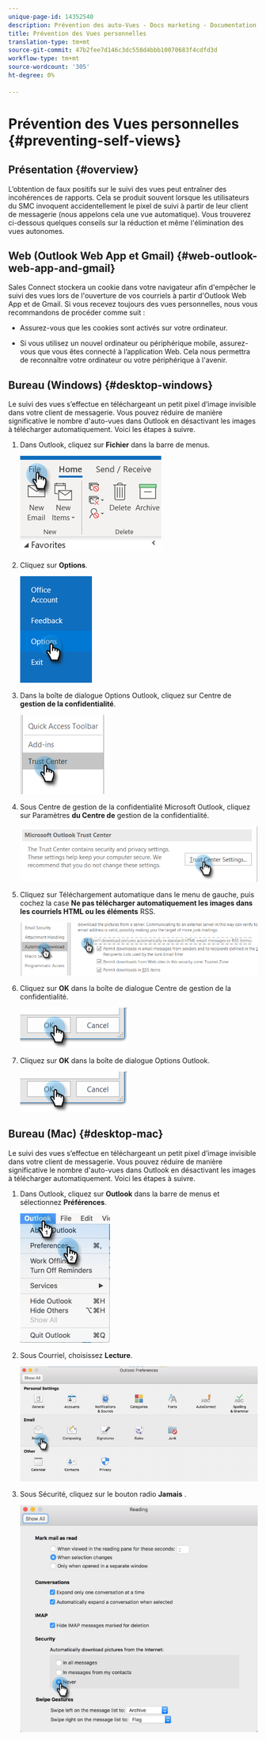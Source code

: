 ```yaml
---
unique-page-id: 14352540
description: Prévention des auto-Vues - Docs marketing - Documentation du produit
title: Prévention des Vues personnelles
translation-type: tm+mt
source-git-commit: 47b2fee7d146c3dc558d4bbb10070683f4cdfd3d
workflow-type: tm+mt
source-wordcount: '305'
ht-degree: 0%

---
```



# Prévention des Vues personnelles {#preventing-self-views}

## Présentation {#overview}

L’obtention de faux positifs sur le suivi des vues peut entraîner des incohérences de rapports. Cela se produit souvent lorsque les utilisateurs du SMC invoquent accidentellement le pixel de suivi à partir de leur client de messagerie (nous appelons cela une vue automatique). Vous trouverez ci-dessous quelques conseils sur la réduction et même l&#39;élimination des vues autonomes.

## Web (Outlook Web App et Gmail) {#web-outlook-web-app-and-gmail}

Sales Connect stockera un cookie dans votre navigateur afin d&#39;empêcher le suivi des vues lors de l&#39;ouverture de vos courriels à partir d&#39;Outlook Web App et de Gmail. Si vous recevez toujours des vues personnelles, nous vous recommandons de procéder comme suit :

* Assurez-vous que les cookies sont activés sur votre ordinateur.

* Si vous utilisez un nouvel ordinateur ou périphérique mobile, assurez-vous que vous êtes connecté à l’application Web. Cela nous permettra de reconnaître votre ordinateur ou votre périphérique à l&#39;avenir.

## Bureau (Windows) {#desktop-windows}

Le suivi des vues s’effectue en téléchargeant un petit pixel d’image invisible dans votre client de messagerie. Vous pouvez réduire de manière significative le nombre d&#39;auto-vues dans Outlook en désactivant les images à télécharger automatiquement. Voici les étapes à suivre.

1. Dans Outlook, cliquez sur **Fichier** dans la barre de menus.

   ![](assets/win-1.png)

1. Cliquez sur **Options**.

   ![](assets/win-2.png)

1. Dans la boîte de dialogue Options Outlook, cliquez sur Centre de **gestion de la confidentialité**.

   ![](assets/win-3.png)

1. Sous Centre de gestion de la confidentialité Microsoft Outlook, cliquez sur Paramètres **du Centre de** gestion de la confidentialité.

   ![](assets/win-4.png)

1. Cliquez sur Téléchargement automatique dans le menu de gauche, puis cochez la case **Ne pas télécharger automatiquement les images dans les courriels HTML ou les éléments** RSS.

   ![](assets/win-5.png)

1. Cliquez sur **OK** dans la boîte de dialogue Centre de gestion de la confidentialité.

   ![](assets/win-6.png)

1. Cliquez sur **OK** dans la boîte de dialogue Options Outlook.

   ![](assets/win-6.png)

## Bureau (Mac) {#desktop-mac}

Le suivi des vues s’effectue en téléchargeant un petit pixel d’image invisible dans votre client de messagerie. Vous pouvez réduire de manière significative le nombre d&#39;auto-vues dans Outlook en désactivant les images à télécharger automatiquement. Voici les étapes à suivre.

1. Dans Outlook, cliquez sur **Outlook** dans la barre de menus et sélectionnez **Préférences**.

   ![](assets/mac-1.png)

1. Sous Courriel, choisissez **Lecture**.

   ![](assets/mac-2.png)

1. Sous Sécurité, cliquez sur le bouton radio **Jamais** .

   ![](assets/mac-3.png)

